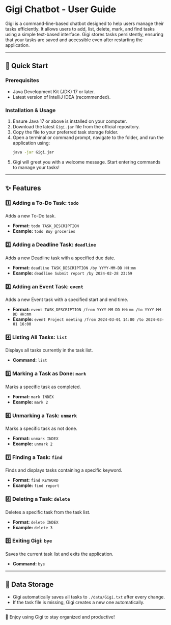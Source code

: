 # Gigi Chatbot - User Guide

Gigi is a command-line-based chatbot designed to help users manage their tasks efficiently. It allows users to add, list, delete, mark, and find tasks using a simple text-based interface. Gigi stores tasks persistently, ensuring that your tasks are saved and accessible even after restarting the application.

---

## 🚀 Quick Start
### Prerequisites
- Java Development Kit (JDK) 17 or later.
- Latest version of IntelliJ IDEA (recommended).

### Installation & Usage
1. Ensure Java 17 or above is installed on your computer.
2. Download the latest `Gigi.jar` file from the official repository.
3. Copy the file to your preferred task storage folder.
4. Open a terminal or command prompt, navigate to the folder, and run the application using:
   ```sh
   java -jar Gigi.jar
   ```
5. Gigi will greet you with a welcome message. Start entering commands to manage your tasks!

---

## ✨ Features

### 1️⃣ Adding a To-Do Task: `todo`
Adds a new To-Do task.
- **Format:** `todo TASK_DESCRIPTION`
- **Example:** `todo Buy groceries`

### 2️⃣ Adding a Deadline Task: `deadline`
Adds a new Deadline task with a specified due date.
- **Format:** `deadline TASK_DESCRIPTION /by YYYY-MM-DD HH:mm`
- **Example:** `deadline Submit report /by 2024-02-28 23:59`

### 3️⃣ Adding an Event Task: `event`
Adds a new Event task with a specified start and end time.
- **Format:** `event TASK_DESCRIPTION /from YYYY-MM-DD HH:mm /to YYYY-MM-DD HH:mm`
- **Example:** `event Project meeting /from 2024-03-01 14:00 /to 2024-03-01 16:00`

### 4️⃣ Listing All Tasks: `list`
Displays all tasks currently in the task list.
- **Command:** `list`

### 5️⃣ Marking a Task as Done: `mark`
Marks a specific task as completed.
- **Format:** `mark INDEX`
- **Example:** `mark 2`

### 6️⃣ Unmarking a Task: `unmark`
Marks a specific task as not done.
- **Format:** `unmark INDEX`
- **Example:** `unmark 2`

### 7️⃣ Finding a Task: `find`
Finds and displays tasks containing a specific keyword.
- **Format:** `find KEYWORD`
- **Example:** `find report`

### 8️⃣ Deleting a Task: `delete`
Deletes a specific task from the task list.
- **Format:** `delete INDEX`
- **Example:** `delete 3`

### 9️⃣ Exiting Gigi: `bye`
Saves the current task list and exits the application.
- **Command:** `bye`

---

## 💾 Data Storage
- Gigi automatically saves all tasks to `./data/Gigi.txt` after every change.
- If the task file is missing, Gigi creates a new one automatically.

---

🎉 Enjoy using Gigi to stay organized and productive!
